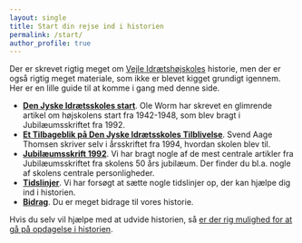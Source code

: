 ```yaml
---
layout: single
title: Start din rejse ind i historien
permalink: /start/
author_profile: true
---
```


Der er skrevet rigtig meget om [Vejle Idrætshøjskoles](https://vih.dk) historie, men der er også rigtig meget materiale, som ikke er blevet kigget grundigt igennem. Her er en lille guide til at komme i gang med denne side.

- **[Den Jyske Idrætsskoles start](/dji-start/)**. Ole Worm har skrevet en glimrende artikel om højskolens start fra 1942-1948, som blev bragt i Jubilæumsskriftet fra 1992.
- **[Et Tilbageblik på Den Jyske Idrætsskoles Tilblivelse](/tilblivelsen/)**. Svend Aage Thomsen skriver selv i årsskriftet fra 1994, hvordan skolen blev til.
- **[Jubilæumsskrift 1992](/jub92/)**. Vi har bragt nogle af de mest centrale artikler fra Jubilæumsskriftet fra skolens 50 års jubilæum. Der finder du bl.a. nogle af skolens centrale personligheder.
- **[Tidslinjer](/tidslinjer/)**. Vi har forsøgt at sætte nogle tidslinjer op, der kan hjælpe dig ind i historien.
- **[Bidrag](/bidrag/)**. Du er meget bidrage til vores historie.

Hvis du selv vil hjælpe med at udvide historien, så [er der rig mulighed for at gå på opdagelse i historien](/bidrag/).
